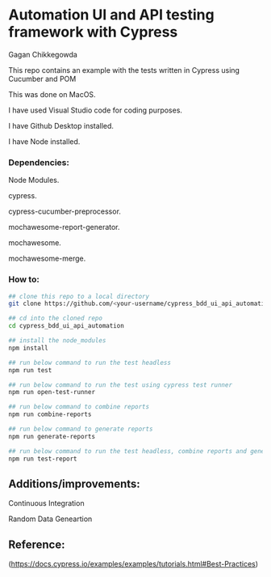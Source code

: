 # Automation UI and API testing framework with Cypress

Gagan Chikkegowda

This repo contains an example with the tests written in Cypress using Cucumber and POM

This was done on MacOS.

I have used Visual Studio code for coding purposes.

I have Github Desktop installed.

I have Node installed.

### Dependencies:

Node Modules.

cypress.

cypress-cucumber-preprocessor.

mochawesome-report-generator.

mochawesome.

mochawesome-merge.

### How to:

```bash
## clone this repo to a local directory
git clone https://github.com/<your-username/cypress_bdd_ui_api_automation.git

## cd into the cloned repo
cd cypress_bdd_ui_api_automation

## install the node_modules
npm install

## run below command to run the test headless
npm run test

## run below command to run the test using cypress test runner
npm run open-test-runner

## run below command to combine reports
npm run combine-reports

## run below command to generate reports
npm run generate-reports

## run below command to run the test headless, combine reports and generate reports
npm run test-report

```

## Additions/improvements:

Continuous Integration

Random Data Geneartion

## Reference:

(https://docs.cypress.io/examples/examples/tutorials.html#Best-Practices)
